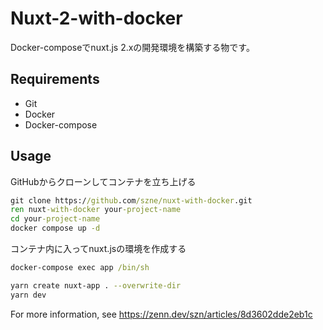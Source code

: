 # Nuxt-2-with-docker

Docker-composeでnuxt.js 2.xの開発環境を構築する物です。

## Requirements

- Git
- Docker
- Docker-compose

## Usage

GitHubからクローンしてコンテナを立ち上げる

```cmd
git clone https://github.com/szne/nuxt-with-docker.git
ren nuxt-with-docker your-project-name
cd your-project-name
docker compose up -d
```

コンテナ内に入ってnuxt.jsの環境を作成する

```cmd
docker-compose exec app /bin/sh
```

```sh
yarn create nuxt-app . --overwrite-dir
yarn dev
```

For more information, see <https://zenn.dev/szn/articles/8d3602dde2eb1c>
